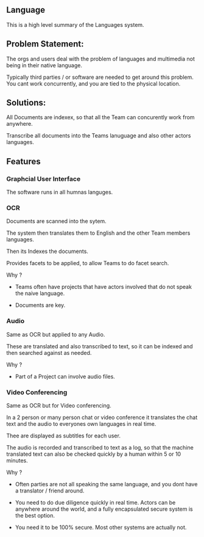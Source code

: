
## Language

This is a high level summary of the Languages system.



## Problem Statement:

The orgs and users deal with the problem of languages and multimedia not being in their native language.

Typically third parties / or software are needed to get around this problem. You cant work concurrently, and you are tied to the physical location.

## Solutions:


All Documents are indexex, so that all the Team can concurently work from anywhere.

Transcribe all documents into the Teams lanuguage and also other actors languages.


## Features

### Graphcial User Interface

The software runs in all humnas languges.


### OCR

Documents are scanned into the sytem. 

The system then translates them to English and the other Team members languages.

Then its Indexes the documents.

Provides facets to be applied, to allow Teams to do facet search.

Why ?

- Teams often have projects that have actors involved that do not speak the naive language.

- Documents are key.

### Audio

Same as OCR but applied to any Audio.

These are translated and also transcribed to text, so it can be indexed and then searched against as needed.

Why ?

- Part of a Project can involve audio files.


### Video Conferencing

Same as OCR but for Video conferencing.

In a 2 person or many person chat or video conference it translates the chat text and the audio to everyones own languages in real time.

Thee are displayed as subtitles for each user.

The audio is recorded and transcribed to text as a log, so that the machine translated text can also be checked quickly by a human within 5 or 10 minutes.

Why ?

- Often parties are not all speaking the same language, and you dont have a translator  / friend around.

- You need to do due diligence quickly in real time. Actors can be anywhere around the world, and a fully encapsulated secure system is the best option.

- You need it to be 100% secure. Most other systems are actually not.